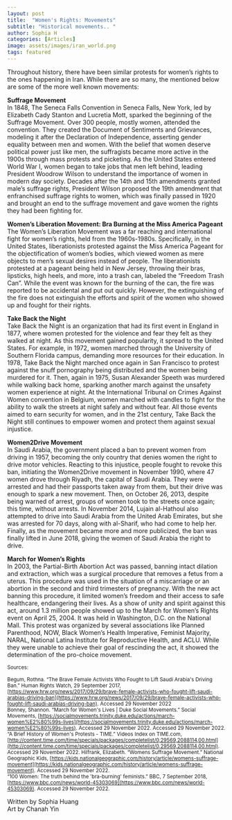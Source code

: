```yaml
---
layout: post
title:  "Women's Rights: Movements"
subtitle: "Historical movements.. "
author: Sophia H
categories: [Articles]
image: assets/images/iran_world.png
tags: featured
---
```


Throughout history, there have been similar protests for women’s rights to the ones happening in Iran. While there are so many, the mentioned below are some of the more well known movements:  
  
__Suffrage Movement__  
In 1848, The Seneca Falls Convention in Seneca Falls, New York, led by Elizabeth Cady Stanton and Lucretia Mott, sparked the beginning of the Suffrage Movement. Over 300 people, mostly women, attended the convention. They created the Document of Sentiments and Grievances, modeling it after the Declaration of Independence, asserting gender equality between men and women. With the belief that women deserve political power just like men, the suffragists became more active in the 1900s through mass protests and picketing. As the United States entered World War I, women began to take jobs that men left behind, leading President Woodrow Wilson to understand the importance of women in modern day society. Decades after the 14th and 15th amendments granted male’s suffrage rights, President Wilson proposed the 19th amendment that enfranchised suffrage rights to women, which was finally passed in 1920 and brought an end to the suffrage movement and gave women the rights they had been fighting for.
  
__Women’s Liberation Movement: Bra Burning at the Miss America Pageant__  
The Women’s Liberation Movement was a far reaching and international fight for women’s rights, held from the 1960s-1980s. Specifically, in the United States, liberationists protested against the Miss America Pageant for the objectification of women’s bodies, which viewed women as mere objects to men’s sexual desires instead of people. The liberationists protested at a pageant being held in New Jersey, throwing their bras, lipsticks, high heels, and more, into a trash can, labeled the “Freedom Trash Can”. While the event was known for the burning of the can, the fire was reported to be accidental and put out quickly. However, the extinguishing of the fire does not extinguish the efforts and spirit of the women who showed up and fought for their rights. 
  
__Take Back the Night__  
Take Back the Night is an organization that had its first event in England in 1877, where women protested for the violence and fear they felt as they walked at night. As this movement gained popularity, it spread to the United States. For example, in 1972, women marched through the University of Southern Florida campus, demanding more resources for their education. In 1978, Take Back the Night marched once again in San Francisco to protest against the snuff pornography being distributed and the women being murdered for it. Then, again in 1975, Susan Alexander Speeth was murdered while walking back home, sparking another march against the unsafety women experience at night. At the International Tribunal on Crimes Against Women convention in Belgium, women marched with candles to fight for the ability to walk the streets at night safely and without fear. All those events aimed to earn security for women, and in the 21st century, Take Back the Night still continues to empower women and protect them against sexual injustice.

__Women2Drive Movement__    
In Saudi Arabia, the government placed a ban to prevent women from driving in 1957, becoming the only country that denies women the right to drive motor vehicles. Reacting to this injustice, people fought to revoke this ban, initiating the Women2Drive movement in November 1990, where 47 women drove through Riyadh, the capital of Saudi Arabia. They were arrested and had their passports taken away from them, but their drive was enough to spark a new movement. Then, on October 26, 2013, despite being warned of arrest, groups of women took to the streets once again; this time, without arrests. In November 2014, Lujain al-Hathoul also attempted to drive into Saudi Arabia from the United Arab Emirates, but she was arrested for 70 days, along with al-Sharif, who had come to help her. Finally, as the movement became more and more publicized, the ban was finally lifted in June 2018, giving the women of Saudi Arabia the right to drive.
  
__March for Women’s Rights__   
In 2003, the Partial-Birth Abortion Act was passed, banning intact dilation and extraction, which was a surgical procedure that removes a fetus from a uterus. This procedure was used in the situation of a miscarriage or an abortion in the second and third trimesters of pregnancy. With the new act banning this procedure, it limited women’s freedom and their access to safe healthcare, endangering their lives. As a show of unity and spirit against this act, around 1.3 million people showed up to the March for Women’s Rights event on April 25, 2004. It was held in Washington, D.C. on the National Mall. This protest was organized by several associations like Planned Parenthood, NOW, Black Women’s Health Imperative, Feminist Majority, NARAL, National Latina Institute for Reproductive Health, and ACLU. While they were unable to achieve their goal of rescinding the act, it showed the determination of the pro-choice movement. 
  
  

<small> Sources: </small>

<small> Begum, Rothna. “The Brave Female Activists Who Fought to Lift Saudi Arabia's Driving Ban.” Human Rights Watch, 29 September 2017, [https://www.hrw.org/news/2017/09/29/brave-female-activists-who-fought-lift-saudi-arabias-driving-ban](https://www.hrw.org/news/2017/09/29/brave-female-activists-who-fought-lift-saudi-arabias-driving-ban). Accessed 29 November 2022 </small>  
<small> Bonney, Shannon. “March for Women's Lives | Duke Social Movements.” Social Movements, [https://socialmovements.trinity.duke.edu/actions/march-women%E2%80%99s-lives](https://socialmovements.trinity.duke.edu/actions/march-women%E2%80%99s-lives). Accessed 29 November 2022.
 Accessed 29 November 2022.
 </small>  
<small>“A Brief History of Women's Protests - TIME.” Videos Index on TIME.com, [http://content.time.com/time/specials/packages/completelist/0,29569,2088114,00.html](http://content.time.com/time/specials/packages/completelist/0,29569,2088114,00.html). Accessed 29 November 2022.
 </small>
<small> Hilfrank, Elizabeth. “Womens Suffrage Movement.” National Geographic Kids, [https://kids.nationalgeographic.com/history/article/womens-suffrage-movement](https://kids.nationalgeographic.com/history/article/womens-suffrage-movement). Accessed 29 November 2022.
</small>  
<small> “100 Women: The truth behind the 'bra-burning' feminists.” BBC, 7 September 2018, [https://www.bbc.com/news/world-45303069](https://www.bbc.com/news/world-45303069). Accessed 29 November 2022. </small>    

Written by Sophia Huang  
Art by Chanah Yin
